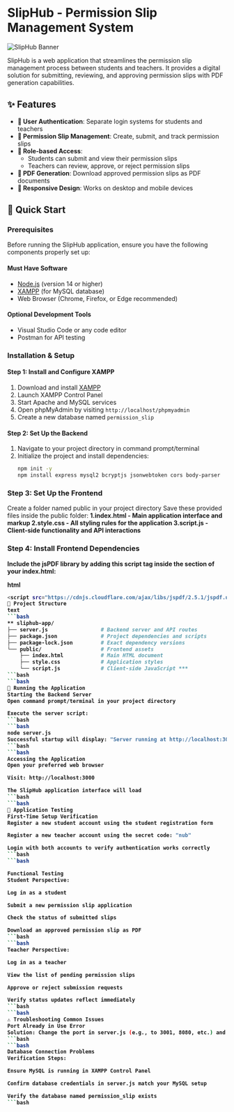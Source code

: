 # SlipHub - Permission Slip Management System

![SlipHub Banner](https://via.placeholder.com/800x200/4A90E2/FFFFFF?text=SlipHub+-+Permission+Slip+Management+System)

SlipHub is a web application that streamlines the permission slip management process between students and teachers. It provides a digital solution for submitting, reviewing, and approving permission slips with PDF generation capabilities.

## ✨ Features

- **🔐 User Authentication**: Separate login systems for students and teachers
- **📝 Permission Slip Management**: Create, submit, and track permission slips
- **👥 Role-based Access**:
  - Students can submit and view their permission slips
  - Teachers can review, approve, or reject permission slips
- **📄 PDF Generation**: Download approved permission slips as PDF documents
- **📱 Responsive Design**: Works on desktop and mobile devices

## 🚀 Quick Start

### Prerequisites

Before running the SlipHub application, ensure you have the following components properly set up:

#### Must Have Software
- [Node.js](https://nodejs.org/) (version 14 or higher)
- [XAMPP](https://www.apachefriends.org/) (for MySQL database)
- Web Browser (Chrome, Firefox, or Edge recommended)

#### Optional Development Tools
- Visual Studio Code or any code editor
- Postman for API testing

### Installation & Setup

#### Step 1: Install and Configure XAMPP
1. Download and install [XAMPP](https://www.apachefriends.org/)
2. Launch XAMPP Control Panel
3. Start Apache and MySQL services
4. Open phpMyAdmin by visiting `http://localhost/phpmyadmin`
5. Create a new database named `permission_slip`

#### Step 2: Set Up the Backend
1. Navigate to your project directory in command prompt/terminal
2. Initialize the project and install dependencies:
   ```bash
   npm init -y
   npm install express mysql2 bcryptjs jsonwebtoken cors body-parser

  ### Step 3: Set Up the Frontend
   Create a folder named public in your project directory
   Save these provided files inside the public folder:
   <b>1.index.html - Main application interface and markup
   2.style.css - All styling rules for the application
   3.script.js - Client-side functionality and API interactions<b/></br>

 ### Step 4: Install Frontend Dependencies
 Include the jsPDF library by adding this script tag inside the <head> section of your index.html:

html
```bash
<script src="https://cdnjs.cloudflare.com/ajax/libs/jspdf/2.5.1/jspdf.umd.min.js"></script>
📁 Project Structure
text
```bash
** sliphub-app/
├── server.js                 # Backend server and API routes
├── package.json              # Project dependencies and scripts
├── package-lock.json         # Exact dependency versions
└── public/                   # Frontend assets
    ├── index.html            # Main HTML document
    ├── style.css             # Application styles
    └── script.js             # Client-side JavaScript ***
```bash
```bash
🎯 Running the Application
Starting the Backend Server
Open command prompt/terminal in your project directory

Execute the server script:
```bash
```bash
node server.js
Successful startup will display: "Server running at http://localhost:3000"
```bash
```bash
Accessing the Application
Open your preferred web browser

Visit: http://localhost:3000

The SlipHub application interface will load
```bash
```bash
🧪 Application Testing
First-Time Setup Verification
Register a new student account using the student registration form

Register a new teacher account using the secret code: "nub"

Login with both accounts to verify authentication works correctly
```bash
```bash

Functional Testing
Student Perspective:

Log in as a student

Submit a new permission slip application

Check the status of submitted slips

Download an approved permission slip as PDF
```bash
```bash
Teacher Perspective:

Log in as a teacher

View the list of pending permission slips

Approve or reject submission requests

Verify status updates reflect immediately
```bash
```bash
⚠️ Troubleshooting Common Issues
Port Already in Use Error
Solution: Change the port in server.js (e.g., to 3001, 8080, etc.) and update the API_BASE URL in script.js accordingly
```bash
```bash
Database Connection Problems
Verification Steps:

Ensure MySQL is running in XAMPP Control Panel

Confirm database credentials in server.js match your MySQL setup

Verify the database named permission_slip exists
```bash

